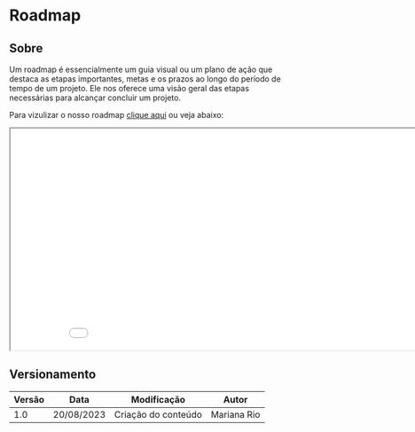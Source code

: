 
# Roadmap
## Sobre
Um roadmap é essencialmente um guia visual ou um plano de ação que destaca as etapas importantes, metas e os prazos ao longo do período de tempo de um projeto. Ele nos oferece uma visão geral das etapas necessárias para alcançar concluir um projeto.

Para vizulizar o nosso roadmap <a href="../documentos/roadmap.pdf" download>clique aqui</a> ou veja abaixo:

<iframe src="../documentos/roadmap.pdf" width="900" height="400"></iframe>

## Versionamento

| Versão | Data       | Modificação         | Autor       |
| ------ | ---------- | ------------------- | ----------- |
| 1.0    | 20/08/2023 | Criação do conteúdo | Mariana Rio |
